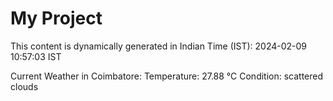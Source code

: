 # My Project

This content is dynamically generated in Indian Time (IST): 2024-02-09 10:57:03 IST


Current Weather in Coimbatore:
Temperature: 27.88 °C
Condition: scattered clouds
